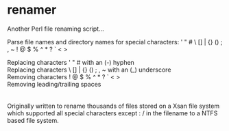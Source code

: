 # renamer
Another Perl file renaming script...

Parse file names and directory names for special characters: ' " # \ [] | {} () ; , ~ ! @ $ % ^ * ? ` < >

Replacing characters ' " # with an (-) hyphen<br />
Replacing characters \ [] | {} () ; , ~ with an (_) underscore<br />
Removing characters ! @ $ % ^ * ? ` < ><br />
Removing leading/trailing spaces<br />
<br />
<br />
Originally written to rename thousands of files stored on a Xsan file system which supported all special characters except : / in the filename to a NTFS based file system.
